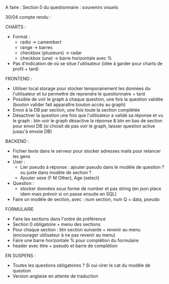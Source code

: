 <!-- !!remettre pass dans mongoose.connect ! -->

A faire : 
    Section 0 du questionnaire : souvenirs visuels

30/04 compte rendu :

CHARTS :
- Format :
    - radio -> camembert
    - range -> barres
    - checkbox (plusieurs) -> radar
    - checkbox (une) -> barre horizontale avec %
- Pas d'indication de où se situe l'utilisateur (idée à garder pour charts de profil + tard)
<!-- - Nuage de mots ? non -->

FRONTEND : 
- Utiliser local storage pour stocker temporairement les données du l'utilisateur et lui permettre de reprendre le questionnaire + tard
- Possible de voir le graph à chaque question, une fois la question validée (bouton valider fait apparaître bouton accès au graph)
- Envoi à la DB par section, une fois toute la section complétée
- Désactiver la question une fois que l'utilisateur a validé sa réponse et vu le graph : btn voir le graph désactive la réponse & btn en bas de section pour envoi DB (si choisit de pas voir le graph, laisser question active jusqu'à envoie DB)

BACKEND :
- Fichier texte dans le serveur pour stocker adresses mails pour relancer les gens <!--* OK-->
- User :
    - Lier pseudo à réponse : ajouter pseudo dans le modèle de question ? ou juste dans modèle de section ?
    - Ajouter sexe (F M Other), Age (select)
- Question :
    - stocker données sous forme de number et pas string (en json place idem mais prévoir si on passe ensuite en SQL)
- Faire un modèle de section, avec : num section, num Q + data, pseudo

FORMULAIRE
- Faire les sections dans l'ordre de préférence
- Section 0 obligatoire + menu des sections
- Pour chaque section : btn section suivante + revenir au menu (encourager utilisateur à ne pas revenir au menu)
- Faire une barre horizontale % pour complétion du formulaire
- header avec titre + pseudo et barre de complétion

EN SUSPENS :
- Toutes les questions obligatoires ? Si oui virer le cat du modèle de question
- Version anglaise en attente de traduction
